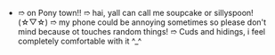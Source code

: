 - ➱ on Pony town!!
  ➱ hai, yall can call me soupcake or sillyspoon! (⁠☆⁠▽⁠☆⁠)
  ➱ my phone could be annoying sometimes so please don't mind because ot touches random things!
  ➱ Cuds and hidings, i feel completely comfortable with it ^_^ 
<!---
Sillyspoon/Sillyspoon is a ✨ special ✨ repository because its `README.md` (this file) appears on your GitHub profile.
You can click the Preview link to take a look at your changes.
--->
